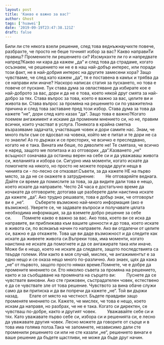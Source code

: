 ```yaml
---
layout: post
title: 'Какво е важно за вас?'
author: Ghost
tags: ['huawei']
date: '2019-09-19T23:47:38.121Z'
draft: false
---
```


Били ли сте някога взели решение, след това веднъжнаучихте повече, разбрахте, че просто не беше точният избор за вас? Какво направиТи правиш? Променихте ли решението си? Изсмукахте ли го и напредвате напред?Какво ни кара да кажем „да“ и след това да страдаме, когато осъзнаем, че решението ни не е в наш най-добър интерес, или поради този факт, не в най-добрия интерес на другите замесени хора? Защо чувстваме, че след като кажем „да“, тя е поставена в камък и трябва да се направи или иначе? Наскоро написах статия за пускането, но това е повече от пускане. Тук става дума за овластяване да избирате кое е най-доброто за вас, дори и да не е това, което някой друг смята за най-добро за тях. Става въпрос за това, което е важно за вас, целите ви и живота ви. Става въпрос за промяна на решението си по уважителна причина и след това заставане пред този избор. Става дума за това да кажете "не", дори след като казах "да". Защо това е важно?Когато поемем ангажимент и искаме да променим мнението си, но не, правим всички, които участват в услуга. Понякога в крайна сметка възразяваме задачата, участващия човек и дори самите нас. Знам, че много пъти съм се ядосвал на човека, който ме е питал и те дори не са го знаели! Аз го държах и се престорих, че всичко е преследвано, когато не е така. Вината им беше, по дяволите не! Те смятаха, че всичко е наред, защото ме попитаха и аз отговорих „да“.Казването „не“ всъщност означава да останеш верен на себе си и да уважаваш живота си, желанията и избора си. Сигурно има моменти, когато искате да помогнете на някого, но просто не можете поради други неща в чинията си - по-лесно се отказват.Съвети, за да кажете НЕ на първо място, за да не се окажете в затруднение:         Не отговаряйте веднага. Дайте си време да помислите за това, за да видите дали това е нещо, което искате да направите. Често 24 часа е достатъчно време да изчакате да отговорите; дотогава ще разберете дали наистина искате да кажете „да“. Ако трудно решавате, това е добър знак, че отговорът ви е „не“.         Съберете възможно най-много информация (ако е възможно). Уверете се, че задавате въпроси и получавате цялата необходима информация, за да вземете добро решение за себе си.         Помнете какво е важно за вас. Ако това, което ви се иска да направите, ви приближава към вашите ценности и до това, което искате в живота си, по всякакъв начин го направете. Ако ви отдалечи от целите си, важно е да откажете. Това ще ви даде възможност и да следите как искате да живеете живота си.Въпреки това, има моменти, когато наистина не искате да помогнете и да се ангажирате така или иначе. Може би е нещо, което не искате да следвате, защото последствията са твърде големи. Или както в моя случай, мислех, че ангажиментът е за едно нещо и се оказа нещо много по-различно. Ако знаех, щях да кажа „не“ от първото, защото просто нямах време.Помнете, че е добре да промените мнението си. Ето няколко съвета за промяна на решението, както и за съобщаване на промяната на сърцето ви:         Пуснете да се чувствате виновни. Ако сте грижовен, състрадателен човек, естествено е да се чувствате зле от това решение. Чувството за вина обаче служи само да ви притиска и да ви попречи да кажете „не“. Той ви държи назад.         Елате от място на честност. Бъдете правдиви защо променяте мнението си. Кажете, че мислех, че това е нещо, което искам да направя, но разбрах, че не е така. Когато си директен, се чувстваш по-добре, както и другият човек.         Уважавайте себе си и тях. Като уважавате първо себе си, избора си и решенията си, е лесно да уважавате другия човек. Лесно можете да говорите от сърце и в това има голяма полза.Така че запомнете, независимо дали сте променили решението си или не сте казали „не“, решението винаги е ваше решение да бъдете щастливи, не може да бъде друг начин.

